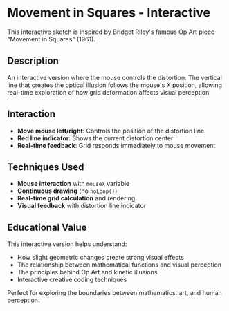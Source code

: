 # Movement in Squares - Interactive

This interactive sketch is inspired by Bridget Riley's famous Op Art piece "Movement in Squares" (1961).

## Description

An interactive version where the mouse controls the distortion. The vertical line that creates the optical illusion follows the mouse's X position, allowing real-time exploration of how grid deformation affects visual perception.

## Interaction

- **Move mouse left/right**: Controls the position of the distortion line
- **Red line indicator**: Shows the current distortion center
- **Real-time feedback**: Grid responds immediately to mouse movement

## Techniques Used

- **Mouse interaction** with `mouseX` variable
- **Continuous drawing** (no `noLoop()`)
- **Real-time grid calculation** and rendering
- **Visual feedback** with distortion line indicator

## Educational Value

This interactive version helps understand:
- How slight geometric changes create strong visual effects
- The relationship between mathematical functions and visual perception
- The principles behind Op Art and kinetic illusions
- Interactive creative coding techniques

Perfect for exploring the boundaries between mathematics, art, and human perception.